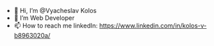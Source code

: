 - 👋 Hi, I’m @Vyacheslav Kolos
- 👀 I’m Web Developer
- 📫 How to reach me 
linkedIn:
https://www.linkedin.com/in/kolos-v-b8963020a/


<!---
VyacheslavKolos/VyacheslavKolos is a ✨ special ✨ repository because its `README.md` (this file) appears on your GitHub profile.
You can click the Preview link to take a look at your changes.
--->
